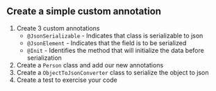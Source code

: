 ## Create a simple custom annotation

1. Create 3 custom annotations
   * `@JsonSerializable` - Indicates that class is serializable to json
   * `@JsonElement` - Indicates that the field is to be serialized
   * `@Init` - Identifies the method that will initialize the data before serialization
2. Create a `Person` class and add our new annotations
3. Create a `ObjectToJsonConverter` class to serialize the object to json
4. Create a test to exercise your code
